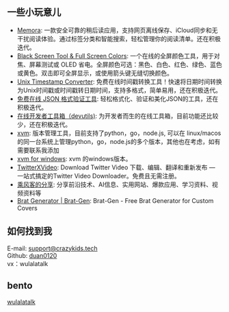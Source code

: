 ## 一些小玩意儿

- [Memora](https://www.memora.top): 一款安全可靠的稍后读应用，支持网页离线保存、iCloud同步和无干扰阅读体验。通过标签分类和智能搜索，轻松管理你的阅读清单。还在积极迭代。
- [Black Screen Tool & Full Screen Colors](https://www.blackscreennow.space): 一个在线的全屏颜色工具，用于对焦、屏幕测试或 OLED 省电。全屏颜色可选：黑色、白色、红色、绿色、蓝色或黄色。双击即可全屏显示，或使用箭头键无缝切换颜色。
- [Unix Timestamp Converter](https://www.timestamps.top): 免费在线时间戳转换工具！快速将日期时间转换为Unix时间戳或时间戳转日期时间，支持多格式，简单易用，还在积极迭代。
- [免费在线 JSON 格式验证工具](https://www.jsonify.top): 轻松格式化、验证和美化JSON的工具，还在积极迭代。
- [在线开发者工具箱（devutils)](https://www.devutils.top): 为开发者而生的在线工具箱，目前功能还比较少，还在积极迭代。
- [xvm](https://github.com/duan0120/xvm): 版本管理工具，目前支持了python，go，node.js, 可以在 linux/macos的同一台系统上管理python，go，node.js的多个版本，其他也在考虑，如有需要联系我添加
- [xvm for windows](https://github.com/duan0120/xvm-windows): xvm 的windows版本。
- [TwitterXVideo](https://twittervideoindir.com): Download Twitter Video 下载、编辑、翻译和重新发布 — 一站式搞定的Twitter Video Downloader。免费且无需注册。
- [乘风客的分享](https://crazykids.tech): 分享前沿技术、AI信息、实用网站、爆款应用、学习资料、视频资料等
- [Brat Generator | Brat-Gen](https://brat-gen.com): Brat-Gen - Free Brat Generator for Custom Covers

## 如何找到我

E-mail: support@crazykids.tech  
Github: [duan0120](https://github.com/duan0120)  
vx：wulalatalk  

## bento
[wulalatalk](https://bento.me/wulalatalk)
